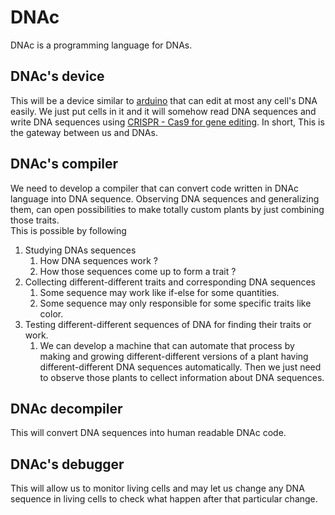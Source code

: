 # DNAc
DNAc is a programming language for DNAs.

## DNAc's device 
This will be a device similar to [arduino](https://www.arduino.cc/) that can edit at most any cell's DNA easily. We just put cells in it and it will somehow read DNA sequences and write DNA sequences using [CRISPR - Cas9 for gene editing](https://en.wikipedia.org/wiki/CRISPR_gene_editing). In short, This is the gateway between us and DNAs.


## DNAc's compiler
We need to develop a compiler that can convert code written in DNAc language into DNA sequence. Observing DNA sequences and generalizing them, can open possibilities to make totally custom plants by just combining those traits.<br>
This is possible by following
 1. Studying DNAs sequences
    1. How DNA sequences work ? 
    2. How those sequences come up to form a trait ?
 2. Collecting different-different traits and corresponding DNA sequences
    1. Some sequence may work like if-else for some quantities.
    2. Some sequence may only responsible for some specific traits like color.
 3. Testing different-different sequences of DNA for finding their traits or work.
    1. We can develop a machine that can automate that process by making and growing different-different versions of a plant having different-different DNA sequences automatically. Then we just need to observe those plants to cellect information about DNA sequences.

## DNAc decompiler
This will convert DNA sequences into human readable DNAc code. 

## DNAc's debugger 
This will allow us to monitor living cells and may let us change any DNA sequence in living cells to check what happen after that particular change. 
